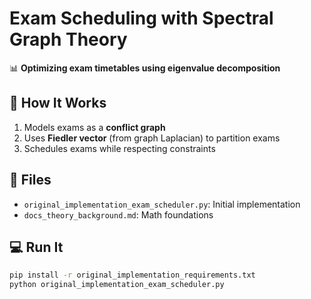# Exam Scheduling with Spectral Graph Theory

📊 **Optimizing exam timetables using eigenvalue decomposition**

## 🚀 How It Works
1. Models exams as a **conflict graph**
2. Uses **Fiedler vector** (from graph Laplacian) to partition exams
3. Schedules exams while respecting constraints

## 📂 Files
- `original_implementation_exam_scheduler.py`: Initial implementation
- `docs_theory_background.md`: Math foundations

## 💻 Run It
```bash
pip install -r original_implementation_requirements.txt
python original_implementation_exam_scheduler.py
